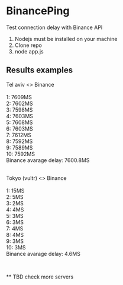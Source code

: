 ﻿# BinancePing
Test connection delay with Binance API

1. Nodejs must be installed on your machine
2. Clone repo
3. node app.js


## Results examples

Tel aviv <> Binance <br />
<br />
1: 7609MS <br />
2: 7602MS <br />
3: 7598MS <br />
4: 7603MS <br />
5: 7608MS <br />
6: 7603MS <br />
7: 7612MS <br />
8: 7592MS <br />
9: 7589MS <br />
10: 7592MS <br />
Binance avarage delay: 7600.8MS
<br /><br />

Tokyo (vultr) <> Binance<br />
<br />
1: 15MS<br />
2: 5MS<br />
3: 2MS<br />
4: 4MS<br />
5: 3MS<br />
6: 3MS<br />
7: 4MS<br />
8: 4MS<br />
9: 3MS<br />
10: 3MS<br />
Binance avarage delay: 4.6MS

<br />

** TBD check more servers